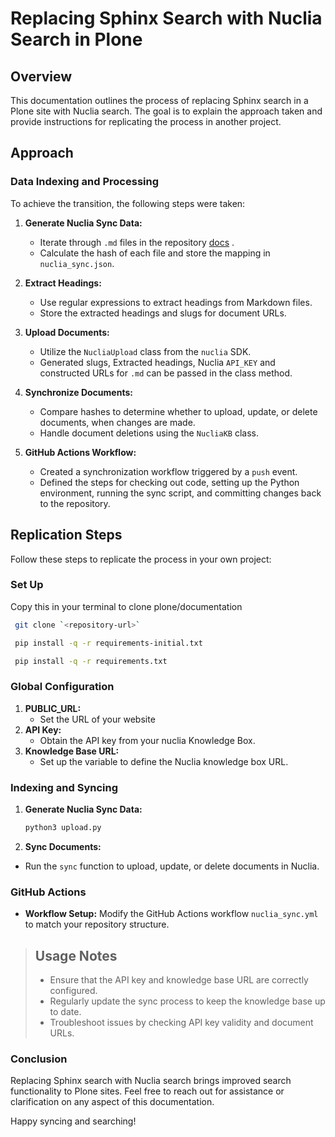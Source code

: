# Replacing Sphinx Search with Nuclia Search in Plone

## Overview

This documentation outlines the process of replacing Sphinx search in a Plone site with Nuclia search. The goal is to explain the approach taken and provide instructions for replicating the process in another project.

## Approach

### Data Indexing and Processing

To achieve the transition, the following steps were taken:

1. **Generate Nuclia Sync Data:**
   - Iterate through `.md` files in the repository [docs](https://github.com/plone/documentation/tree/6.0/docs) .
   - Calculate the hash of each file and store the mapping in `nuclia_sync.json`.

2. **Extract Headings:**
   - Use regular expressions to extract headings from Markdown files.
   - Store the extracted headings and slugs for document URLs.

3. **Upload Documents:**
   - Utilize the `NucliaUpload` class from the `nuclia` SDK.
   - Generated slugs, Extracted headings, Nuclia `API_KEY` and constructed URLs for `.md` can be passed in the class method.

4. **Synchronize Documents:**
   - Compare hashes to determine whether to upload, update, or delete documents, when changes are made.
   - Handle document deletions using the `NucliaKB` class.

5. **GitHub Actions Workflow:**
   - Created a synchronization workflow triggered by a `push` event.
   - Defined the steps for checking out code, setting up the Python environment, running the sync script, and committing changes back to the repository.

## Replication Steps

Follow these steps to replicate the process in your own project:

### Set Up

Copy this in your terminal to clone plone/documentation

```bash
 git clone `<repository-url>`

 pip install -q -r requirements-initial.txt

 pip install -q -r requirements.txt
```

### Global Configuration

1. **PUBLIC_URL:**
    - Set the URL of your website
2. **API Key:**
    - Obtain the API key from your nuclia Knowledge Box.
3. **Knowledge Base URL:**
    - Set up the variable to define the Nuclia knowledge box URL.

### Indexing and Syncing

1. **Generate Nuclia Sync Data:**

    ```bash
    python3 upload.py
    ```

2. **Sync Documents:**

- Run the `sync` function to upload, update, or delete documents in Nuclia.

### GitHub Actions

- **Workflow Setup:**
     Modify the GitHub Actions workflow `nuclia_sync.yml` to match your repository structure.

>## Usage Notes
>
>- Ensure that the API key and knowledge base URL are correctly configured.
>- Regularly update the sync process to keep the knowledge base up to date.
>- Troubleshoot issues by checking API key validity and document URLs.

### Conclusion

Replacing Sphinx search with Nuclia search brings improved search functionality to Plone sites. Feel free to reach out for assistance or clarification on any aspect of this documentation.

Happy syncing and searching!
